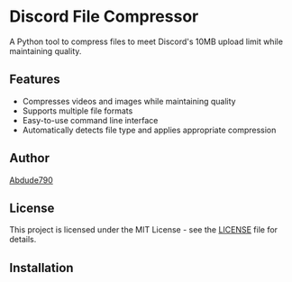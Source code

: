 # Discord File Compressor

A Python tool to compress files to meet Discord's 10MB upload limit while maintaining quality.

## Features

- Compresses videos and images while maintaining quality
- Supports multiple file formats
- Easy-to-use command line interface
- Automatically detects file type and applies appropriate compression

## Author

[Abdude790](https://github.com/Abdude790)

## License

This project is licensed under the MIT License - see the [LICENSE](LICENSE) file for details.

## Installation